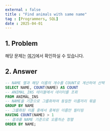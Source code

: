 ```yaml
---
external : false
title : "Find animals with same name"
tag : [Programmers, SQL]
date : 2025-04-01
---
```


## 1. Problem

해당 문제는 [여기](https://school.programmers.co.kr/learn/courses/30/lessons/59041)에서 확인하실 수 있습니다.

## 2. Answer

```sql
-- NAME 열과 해당 이름의 개수를 COUNT로 계산하여 선택
SELECT NAME, COUNT(NAME) AS COUNT
-- ANIMAL_INS 테이블에서 데이터를 조회
FROM ANIMAL_INS
-- NAME을 기준으로 그룹화하여 동일한 이름끼리 묶음
GROUP BY NAME
-- 그룹화된 이름 중에서 중복된 이름만 필터링
HAVING COUNT(NAME) > 1
-- 결과를 NAME 기준으로 오름차순 정렬
ORDER BY NAME;
```
